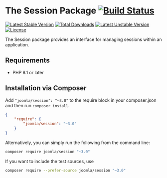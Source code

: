 # The Session Package [![Build Status](https://github.com/joomla-framework/session/actions/workflows/ci.yml/badge.svg?branch=3.x-dev)](https://github.com/joomla-framework/session)

[![Latest Stable Version](https://poser.pugx.org/joomla/session/v/stable)](https://packagist.org/packages/joomla/session)
[![Total Downloads](https://poser.pugx.org/joomla/session/downloads)](https://packagist.org/packages/joomla/session)
[![Latest Unstable Version](https://poser.pugx.org/joomla/session/v/unstable)](https://packagist.org/packages/joomla/session)
[![License](https://poser.pugx.org/joomla/session/license)](https://packagist.org/packages/joomla/session)

The Session package provides an interface for managing sessions within an application.

## Requirements

* PHP 8.1 or later

## Installation via Composer

Add `"joomla/session": "~3.0"` to the require block in your composer.json and then run `composer install`.

```json
{
	"require": {
		"joomla/session": "~3.0"
	}
}
```

Alternatively, you can simply run the following from the command line:

```sh
composer require joomla/session "~3.0"
```

If you want to include the test sources, use

```sh
composer require --prefer-source joomla/session "~3.0"
```
